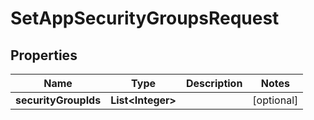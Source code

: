 

# SetAppSecurityGroupsRequest


## Properties

| Name | Type | Description | Notes |
|------------ | ------------- | ------------- | -------------|
|**securityGroupIds** | **List&lt;Integer&gt;** |  |  [optional] |



